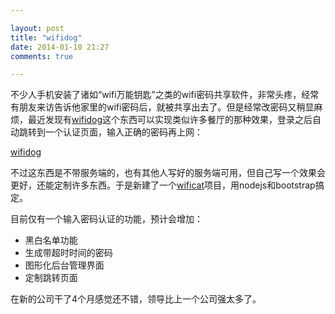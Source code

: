 ```yaml
---

layout: post
title: "wifidog"
date: 2014-01-10 21:27
comments: true

---
```

不少人手机安装了诸如“wifi万能钥匙”之类的wifi密码共享软件，非常头疼，经常有朋友来访告诉他家里的wifi密码后，就被共享出去了。但是经常改密码又稍显麻烦，最近发现有[wifidog](http://dev.wifidog.org/)这个东西可以实现类似许多餐厅的那种效果，登录之后自动跳转到一个认证页面，输入正确的密码再上网：

[wifidog](/media/pic/wificat.jpg)

不过这东西是不带服务端的，也有其他人写好的服务端可用，但自己写一个效果会更好，还能定制许多东西。于是新建了一个[wificat](https://github.com/gyteng/wificat)项目，用nodejs和bootstrap搞定。

目前仅有一个输入密码认证的功能，预计会增加：

* 黑白名单功能
* 生成带超时时间的密码
* 图形化后台管理界面
* 定制跳转页面

在新的公司干了4个月感觉还不错，领导比上一个公司强太多了。